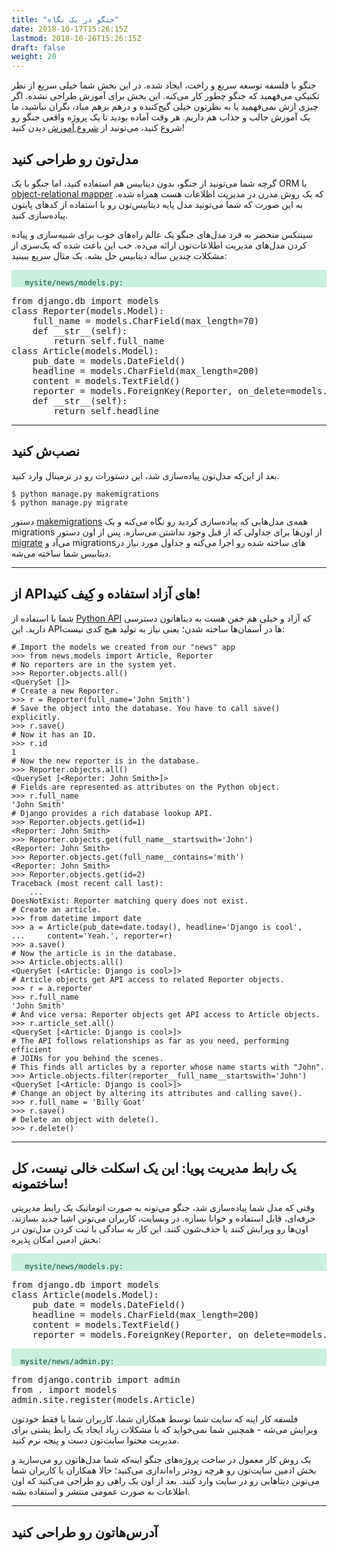 ```yaml
---
title: "جنگو در یک نگاه"
date: 2018-10-17T15:26:15Z
lastmod: 2018-10-26T15:26:15Z
draft: false
weight: 20
---
```


جنگو با فلسفه توسعه سریع و راحت، ایجاد شده. در این بخش شما خیلی سریع از نظر تکنیکی می‌فهمید که جنگو چطور کار می‌کنه. این بخش برای آموزش طراحی نشده. اگر چیزی ازش نمی‌فهمید یا به نظرتون خیلی گیج‌کننده و درهم برهم میاد، نگران نباشید، ما یک آموزش جالب و جذاب هم داریم. هر وقت آماده بودید تا یک پروژه واقعی جنگو رو شروع کنید، می‌تونید از [شروع آموزش](/tutorial01) دیدن کنید!

## مدل‌تون رو طراحی کنید

گرچه شما می‌تونید از جنگو، بدون دیتابیس هم استفاده کنید، اما جنگو با یک ORM یا [object-relational mapper](https://en.wikipedia.org/wiki/Object-relational_mapping) که یک روش مدرن در مدیریت اطلاعات هست همراه شده. به این صورت که شما می‌تونید مدل پایه دیتابیس‌تون رو با استفاده از کدهای پایتون پیاده‌سازی کنید.

سینتکس منحصر به فرد مدل‌های جنگو یک عالم راه‌های خوب برای شبیه‌سازی و پیاده کردن مدل‌های مدیریت اطلاعات‌تون ارائه می‌ده. خب این باعث شده که یک‌سری از مشکلات چندین ساله دیتابیس حل بشه.
یک مثال سریع ببینید:


<p style="direction:ltr; text-align: left; color:#0C4B33; background:#C9F0DD">
<code style="background:#C9F0DD">
   mysite/news/models.py:
</code></p>
<pre style="background:none; margin:0; padding: 0;">
from django.db import models
class Reporter(models.Model):
	full_name = models.CharField(max_length=70)
	def __str__(self):
		return self.full_name
class Article(models.Model):
	pub_date = models.DateField()
	headline = models.CharField(max_length=200)
	content = models.TextField()
	reporter = models.ForeignKey(Reporter, on_delete=models.CASCADE)
	def __str__(self):
	    return self.headline
</pre>

***

## نصب‌ش کنید

بعد از این‌که مدل‌تون پیاده‌سازی شد، این دستورات رو در ترمینال وارد کنید.

```
$ python manage.py makemigrations
$ python manage.py migrate
```

دستور [makemigrations](https://docs.djangoproject.com/en/2.2/ref/django-admin/#django-admin-makemigrations) همه‌ی مدل‌هایی که پیاده‌سازی کردید رو نگاه می‌کنه و یک migrations از اون‌ها برای جداولی که از قبل وجود نداشتن می‌سازه. پس از اون دستور [migrate](https://docs.djangoproject.com/en/2.2/ref/django-admin/#django-admin-migrate) می‌آد و migrationsهای ساخته شده رو اجرا می‌کنه و جداول مورد نیاز در دیتابیس شما ساخته می‌شه.

***

## از APIهای آزاد استفاده و کِیف کنید!


شما با استفاده از [Python API](https://docs.djangoproject.com/en/2.2/topics/db/queries/) که آزاد و خیلی هم خفن هست به دیتاهاتون دسترسی دارید. این APIها در آسمان‌ها ساخته شدن؛ یعنی نیاز به تولید هیچ کدی نیست:

```
# Import the models we created from our "news" app
>>> from news.models import Article, Reporter
# No reporters are in the system yet.
>>> Reporter.objects.all()
<QuerySet []>
# Create a new Reporter.
>>> r = Reporter(full_name='John Smith')
# Save the object into the database. You have to call save() explicitly.
>>> r.save()
# Now it has an ID.
>>> r.id
1
# Now the new reporter is in the database.
>>> Reporter.objects.all()
<QuerySet [<Reporter: John Smith>]>
# Fields are represented as attributes on the Python object.
>>> r.full_name
'John Smith'
# Django provides a rich database lookup API.
>>> Reporter.objects.get(id=1)
<Reporter: John Smith>
>>> Reporter.objects.get(full_name__startswith='John')
<Reporter: John Smith>
>>> Reporter.objects.get(full_name__contains='mith')
<Reporter: John Smith>
>>> Reporter.objects.get(id=2)
Traceback (most recent call last):
    ...
DoesNotExist: Reporter matching query does not exist.
# Create an article.
>>> from datetime import date
>>> a = Article(pub_date=date.today(), headline='Django is cool',
...     content='Yeah.', reporter=r)
>>> a.save()
# Now the article is in the database.
>>> Article.objects.all()
<QuerySet [<Article: Django is cool>]>
# Article objects get API access to related Reporter objects.
>>> r = a.reporter
>>> r.full_name
'John Smith'
# And vice versa: Reporter objects get API access to Article objects.
>>> r.article_set.all()
<QuerySet [<Article: Django is cool>]>
# The API follows relationships as far as you need, performing efficient
# JOINs for you behind the scenes.
# This finds all articles by a reporter whose name starts with "John".
>>> Article.objects.filter(reporter__full_name__startswith='John')
<QuerySet [<Article: Django is cool>]>
# Change an object by altering its attributes and calling save().
>>> r.full_name = 'Billy Goat'
>>> r.save()
# Delete an object with delete().
>>> r.delete()
```
***

## یک رابط مدیریت پویا: این یک اسکلت خالی نیست، کل ساختمونه!

وقتی که مدل شما پیاده‌سازی شد، جنگو می‌تونه به صورت اتوماتیک یک رابط مدیریتی حرفه‌ای، قابل استفاده و خوانا بسازه. در وبسایت، کاربران می‌تونن اشیا جدید بسازند، اون‌ها رو ویرایش کنند یا حذف‌شون کنند. این کار به سادگی با ثبت کردن مدل‌تون در بخش ادمین امکان پذیره:

<p style="direction:ltr; text-align: left; color:#0C4B33; background:#C9F0DD">
<code style="background:#C9F0DD">
   mysite/news/models.py:
</code></p>
<pre style="background:none; margin:0; padding: 0;">
from django.db import models
class Article(models.Model):
    pub_date = models.DateField()
    headline = models.CharField(max_length=200)
    content = models.TextField()
    reporter = models.ForeignKey(Reporter, on_delete=models.CASCADE)
</pre>


<p style="direction:ltr; text-align: left; color:#0C4B33; background:#C9F0DD">
<code style="background:#C9F0DD">
  mysite/news/admin.py:
</code></p>
<pre style="background:none; margin:0; padding: 0;">
from django.contrib import admin
from . import models
admin.site.register(models.Article)
</pre>

فلسفه کار اینه که سایت شما توسط همکاران شما، کاربران شما یا فقط خودتون ویرایش می‌شه - همچنین شما نمی‌خواید که با مشکلات زیاد ایجاد یک رابط پشتی برای مدیریت محتوا سایت‌تون دست و پنجه نرم کنید.

یک روش کار معمول در ساخت پروژه‌های جنگو اینه‌که شما مدل‌هاتون رو می‌سازید و بخش ادمین سایت‌تون رو هرچه زودتر راه‌اندازی می‌کنید؛ حالا همکاران یا کاربران شما می‌تونن دیتاهایی رو در سایت وارد کنند. بعد از اون یک راهی رو طراحی می‌کنید که اون اطلاعات به صورت عمومی منتشر و استفاده بشه.

***

## آدرس‌هاتون رو طراحی کنید
